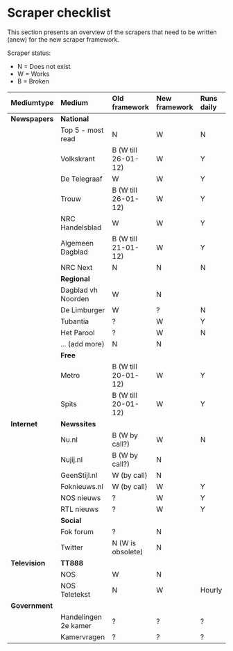 # Scraper checklist #

This section presents an overview of the scrapers that need to be written (anew) for the new scraper framework.

Scraper status:
  * N = Does not exist
  * W = Works
  * B = Broken

| **Mediumtype**| **Medium** | **Old framework** | **New framework** | **Runs daily** |
|:--------------|:-----------|:------------------|:------------------|:---------------|
| **Newspapers** |  **National** |  |  |  |
|  | Top 5 - most read | N | W | N |
|  | Volkskrant | B (W till 26-01-12)| W | Y |
|  | De Telegraaf | W | W | Y |
|  | Trouw | B (W till 26-01-12) | W | Y |
|  | NRC Handelsblad | W | W | Y |
|  | Algemeen Dagblad | B (W till 21-01-12)| W | Y |
|  | NRC Next | N | N | N |
|  | **Regional**  |  |  |  |
|  | Dagblad vh Noorden | W |N |  |
|  | De Limburger | W | ? | N |
|  | Tubantia | ? | W | Y |
|  | Het Parool | ? | W | N |
|  | ... (add more) | N |N |  |
|  | **Free**  |  |  |  |
|  | Metro | B (W till 20-01-12) |W | Y |
|  | Spits | B (W till 20-01-12)| W | Y |
| **Internet** | **Newssites**  |  |  |  |
|  | Nu.nl | B (W by call?) | W | N |
|  | Nujij.nl | B (W by call?)| N |  |
|  | GeenStijl.nl | W (by call) | N |  |
|  | Foknieuws.nl | W (by call) | W | Y |
|  | NOS nieuws | ? | W | Y |
|  | RTL nieuws | ? | W | Y |
|  | **Social**  |  |  |  |
|  | Fok forum | ? | N |  |
|  | Twitter | N (W is obsolete) | N |  |
| **Television** | **TT888** |  |  |  |
|  | NOS | W | N |  |
|  | NOS Teletekst | N | W | Hourly |
| **Government** |  |  |  |  |
|  | Handelingen 2e kamer | ? | ? | ? |
|  | Kamervragen | ? | ? | ? |